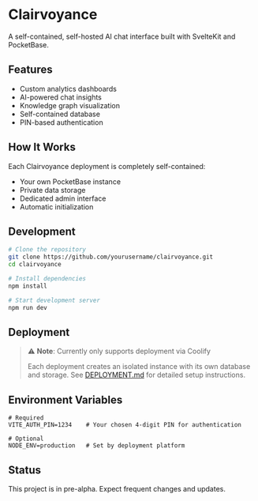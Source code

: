 # Clairvoyance

A self-contained, self-hosted AI chat interface built with SvelteKit and PocketBase.

## Features
- Custom analytics dashboards
- AI-powered chat insights
- Knowledge graph visualization
- Self-contained database
- PIN-based authentication

## How It Works
Each Clairvoyance deployment is completely self-contained:
- Your own PocketBase instance
- Private data storage
- Dedicated admin interface
- Automatic initialization

## Development

```bash
# Clone the repository
git clone https://github.com/yourusername/clairvoyance.git
cd clairvoyance

# Install dependencies
npm install

# Start development server
npm run dev
```

## Deployment

> ⚠️ **Note**: Currently only supports deployment via Coolify
> 
> Each deployment creates an isolated instance with its own database and storage.
> See [DEPLOYMENT.md](./DEPLOYMENT.md) for detailed setup instructions.

## Environment Variables
```env
# Required
VITE_AUTH_PIN=1234    # Your chosen 4-digit PIN for authentication

# Optional
NODE_ENV=production   # Set by deployment platform
```

## Status
This project is in pre-alpha. Expect frequent changes and updates.
